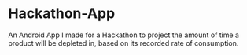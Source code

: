 # Hackathon-App
An Android App I made for a Hackathon to project the amount of time a product will be depleted in, based on its recorded rate of consumption. 
